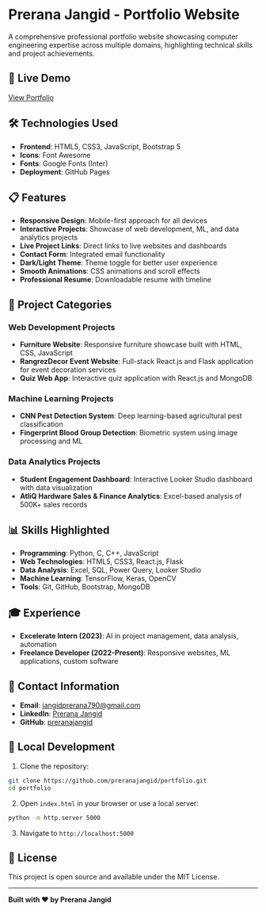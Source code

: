 # Prerana Jangid - Portfolio Website

A comprehensive professional portfolio website showcasing computer engineering expertise across multiple domains, highlighting technical skills and project achievements.

## 🚀 Live Demo
[View Portfolio](https://preranajangid.github.io/portfolio/)

## 🛠️ Technologies Used
- **Frontend**: HTML5, CSS3, JavaScript, Bootstrap 5
- **Icons**: Font Awesome
- **Fonts**: Google Fonts (Inter)
- **Deployment**: GitHub Pages

## 📋 Features
- **Responsive Design**: Mobile-first approach for all devices
- **Interactive Projects**: Showcase of web development, ML, and data analytics projects
- **Live Project Links**: Direct links to live websites and dashboards
- **Contact Form**: Integrated email functionality
- **Dark/Light Theme**: Theme toggle for better user experience
- **Smooth Animations**: CSS animations and scroll effects
- **Professional Resume**: Downloadable resume with timeline

## 🎯 Project Categories

### Web Development Projects
- **Furniture Website**: Responsive furniture showcase built with HTML, CSS, JavaScript
- **RangrezDecor Event Website**: Full-stack React.js and Flask application for event decoration services
- **Quiz Web App**: Interactive quiz application with React.js and MongoDB

### Machine Learning Projects
- **CNN Pest Detection System**: Deep learning-based agricultural pest classification
- **Fingerprint Blood Group Detection**: Biometric system using image processing and ML

### Data Analytics Projects
- **Student Engagement Dashboard**: Interactive Looker Studio dashboard with data visualization
- **AtliQ Hardware Sales & Finance Analytics**: Excel-based analysis of 500K+ sales records

## 📊 Skills Highlighted
- **Programming**: Python, C, C++, JavaScript
- **Web Technologies**: HTML5, CSS3, React.js, Flask
- **Data Analysis**: Excel, SQL, Power Query, Looker Studio
- **Machine Learning**: TensorFlow, Keras, OpenCV
- **Tools**: Git, GitHub, Bootstrap, MongoDB

## 🎓 Experience
- **Excelerate Intern (2023)**: AI in project management, data analysis, automation
- **Freelance Developer (2022-Present)**: Responsive websites, ML applications, custom software

## 📱 Contact Information
- **Email**: jangidprerana790@gmail.com
- **LinkedIn**: [Prerana Jangid](https://www.linkedin.com/in/prerana-jangid-029131271/)
- **GitHub**: [preranajangid](https://github.com/preranajangid)

## 🚀 Local Development

1. Clone the repository:
```bash
git clone https://github.com/preranajangid/portfolio.git
cd portfolio
```

2. Open `index.html` in your browser or use a local server:
```bash
python -m http.server 5000
```

3. Navigate to `http://localhost:5000`

## 📄 License
This project is open source and available under the MIT License.

---
**Built with ❤️ by Prerana Jangid**